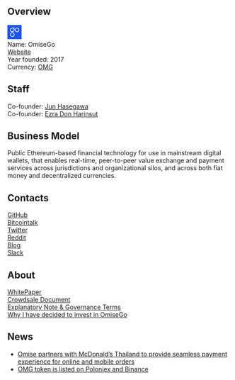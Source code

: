 ## Overview
![logo](../projects/logo/omisego.png)  
Name: OmiseGo  
[Website](https://omg.omise.co/)  
Year founded: 2017  
Currency: [OMG](https://coinmarketcap.com/assets/omisego/)  
## Staff
Co-founder: [Jun Hasegawa](../people/jun_hasegawa.md)      
Co-founder: [Ezra Don Harinsut](../people/don_harinsut.md)  
## Business Model
Public Ethereum-based financial technology for use in mainstream digital wallets, that enables real-time, peer-to-peer value exchange and payment services across jurisdictions and organizational silos, and across both fiat money and decentralized currencies.
## Contacts
[GitHub](https://github.com/omise)  
[Bitcointalk](https://bitcointalk.org/index.php?topic=2023054.0)  
[Twitter](https://twitter.com/omise_go)  
[Reddit](https://www.reddit.com/r/omise_go/)  
[Blog](https://www.omise.co/blog)  
[Slack](https://omgslack.omise.co/)  
## About
[WhitePaper](https://cdn.omise.co/omg/whitepaper.pdf)  
[Crowdsale Document](https://cdn.omise.co/omg/crowdsaledoc.pdf)  
[Explanatory Note & Governance Terms](https://cdn.omise.co/omg/crowdsaleterms.pdf)  
[Why I have decided to invest in OmiseGo](https://www.reddit.com/r/ethtrader/comments/6nldxs/why_i_have_decided_to_invest_in_omisego_omg_now/)
## News 
* [Omise partners with McDonald’s Thailand to provide seamless payment experience for online and mobile orders](../news/omisego-25-09-2017.md)
* [OMG token is  listed on Poloniex and Binance](../news/omisego_12-09-17.md)  
